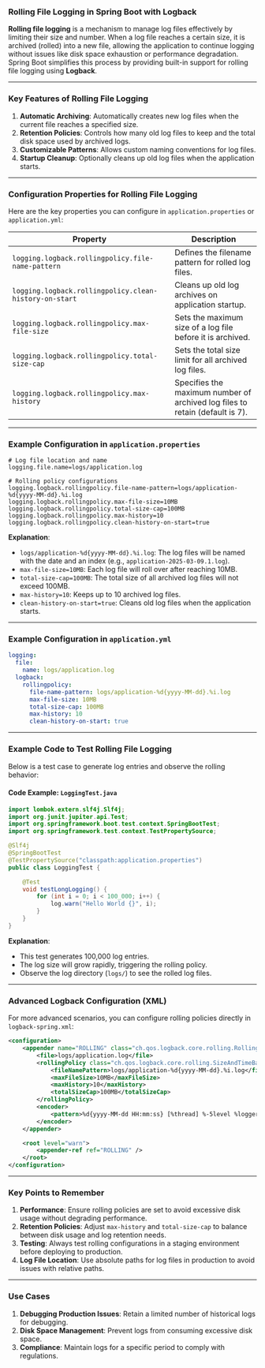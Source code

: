 ### Rolling File Logging in Spring Boot with Logback

**Rolling file logging** is a mechanism to manage log files effectively by limiting their size and number. When a log file reaches a certain size, it is archived (rolled) into a new file, allowing the application to continue logging without issues like disk space exhaustion or performance degradation. Spring Boot simplifies this process by providing built-in support for rolling file logging using **Logback**.

---

### Key Features of Rolling File Logging
1. **Automatic Archiving**: Automatically creates new log files when the current file reaches a specified size.
2. **Retention Policies**: Controls how many old log files to keep and the total disk space used by archived logs.
3. **Customizable Patterns**: Allows custom naming conventions for log files.
4. **Startup Cleanup**: Optionally cleans up old log files when the application starts.

---

### Configuration Properties for Rolling File Logging

Here are the key properties you can configure in `application.properties` or `application.yml`:

| **Property**                                      | **Description**                                                                 |
|---------------------------------------------------|---------------------------------------------------------------------------------|
| `logging.logback.rollingpolicy.file-name-pattern` | Defines the filename pattern for rolled log files.                             |
| `logging.logback.rollingpolicy.clean-history-on-start` | Cleans up old log archives on application startup.                             |
| `logging.logback.rollingpolicy.max-file-size`     | Sets the maximum size of a log file before it is archived.                     |
| `logging.logback.rollingpolicy.total-size-cap`    | Sets the total size limit for all archived log files.                          |
| `logging.logback.rollingpolicy.max-history`       | Specifies the maximum number of archived log files to retain (default is 7).   |

---

### Example Configuration in `application.properties`

```properties
# Log file location and name
logging.file.name=logs/application.log

# Rolling policy configurations
logging.logback.rollingpolicy.file-name-pattern=logs/application-%d{yyyy-MM-dd}.%i.log
logging.logback.rollingpolicy.max-file-size=10MB
logging.logback.rollingpolicy.total-size-cap=100MB
logging.logback.rollingpolicy.max-history=10
logging.logback.rollingpolicy.clean-history-on-start=true
```

**Explanation**:
- `logs/application-%d{yyyy-MM-dd}.%i.log`: The log files will be named with the date and an index (e.g., `application-2025-03-09.1.log`).
- `max-file-size=10MB`: Each log file will roll over after reaching 10MB.
- `total-size-cap=100MB`: The total size of all archived log files will not exceed 100MB.
- `max-history=10`: Keeps up to 10 archived log files.
- `clean-history-on-start=true`: Cleans old log files when the application starts.

---

### Example Configuration in `application.yml`

```yaml
logging:
  file:
    name: logs/application.log
  logback:
    rollingpolicy:
      file-name-pattern: logs/application-%d{yyyy-MM-dd}.%i.log
      max-file-size: 10MB
      total-size-cap: 100MB
      max-history: 10
      clean-history-on-start: true
```

---

### Example Code to Test Rolling File Logging

Below is a test case to generate log entries and observe the rolling behavior:

#### Code Example: `LoggingTest.java`

```java
import lombok.extern.slf4j.Slf4j;
import org.junit.jupiter.api.Test;
import org.springframework.boot.test.context.SpringBootTest;
import org.springframework.test.context.TestPropertySource;

@Slf4j
@SpringBootTest
@TestPropertySource("classpath:application.properties")
public class LoggingTest {

    @Test
    void testLongLogging() {
        for (int i = 0; i < 100_000; i++) {
            log.warn("Hello World {}", i);
        }
    }
}
```

**Explanation**:
- This test generates 100,000 log entries.
- The log size will grow rapidly, triggering the rolling policy.
- Observe the log directory (`logs/`) to see the rolled log files.

---

### Advanced Logback Configuration (XML)

For more advanced scenarios, you can configure rolling policies directly in `logback-spring.xml`:

```xml
<configuration>
    <appender name="ROLLING" class="ch.qos.logback.core.rolling.RollingFileAppender">
        <file>logs/application.log</file>
        <rollingPolicy class="ch.qos.logback.core.rolling.SizeAndTimeBasedRollingPolicy">
            <fileNamePattern>logs/application-%d{yyyy-MM-dd}.%i.log</fileNamePattern>
            <maxFileSize>10MB</maxFileSize>
            <maxHistory>10</maxHistory>
            <totalSizeCap>100MB</totalSizeCap>
        </rollingPolicy>
        <encoder>
            <pattern>%d{yyyy-MM-dd HH:mm:ss} [%thread] %-5level %logger{36} - %msg%n</pattern>
        </encoder>
    </appender>

    <root level="warn">
        <appender-ref ref="ROLLING" />
    </root>
</configuration>
```

---

### Key Points to Remember
1. **Performance**: Ensure rolling policies are set to avoid excessive disk usage without degrading performance.
2. **Retention Policies**: Adjust `max-history` and `total-size-cap` to balance between disk usage and log retention needs.
3. **Testing**: Always test rolling configurations in a staging environment before deploying to production.
4. **Log File Location**: Use absolute paths for log files in production to avoid issues with relative paths.

---

### Use Cases
1. **Debugging Production Issues**: Retain a limited number of historical logs for debugging.
2. **Disk Space Management**: Prevent logs from consuming excessive disk space.
3. **Compliance**: Maintain logs for a specific period to comply with regulations.
